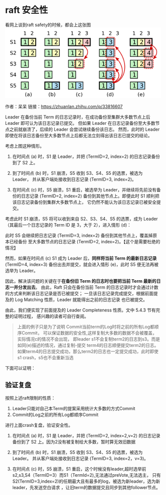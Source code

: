 # raft 安全性
看网上谈到raft safety的时候，都会上这张图
![](raft_safety.jpg)

作者：呆呆
链接：https://zhuanlan.zhihu.com/p/33816607

Leader 在备份当前 Term 的日志记录时，在成功备份至集群大多数节点上后 Leader 即可认为该日志记录已提交。
但如果 Leader 在日志记录备份至大多数节点之前就崩溃了，后续的 Leader 会尝试继续备份该日志。
然而，此时的 Leader 即使在将该日志备份至大多数节点上后都无法立刻得出该日志已提交的结论。


考虑上图这种情形。

1. 在时间点 (a) 时，S1 是 Leader，并把 (TermID=2, index=2) 的日志记录备份到了 S2 上。

2. 到了时间点 (b) 时，S1 崩溃，S5 收到 S3、S4、S5 的选票，被选为 Leader，
    并从客户端处接收到日志记录 (TermID=3, index=2)。
    
3. 在时间点 (c) 时，S5 崩溃，S1 重启，被选举为 Leader，并继续将先前没有备份的日志记录 
    (TermID=2, index=2) 备份到其他节点上。即便此时 S1 顺利把该日志记录备份到集群大多数节点上，
    它仍然不能认为该日志记录已被安全提交。
    
考虑此时 S1 崩溃，S5 将可以收到来自 S2、S3、S4、S5 的选票，成为 Leader
（其最后一个日志记录的 Term ID 是 3，大于 2），进入情形 (d)：

此时 S5 会继续把日志记录 (TermID=3, index=2) 备份到其他节点上，覆盖掉原本已经备份
至大多数节点的日志记录 (TermID=2, index=2)。【这个是需要杜绝的情况】

然而，如果在时间点 (c) S1 成为 Leader 后，**同样将当前 Term 的最新日志记录**
(TermID=4, index=3) 备份出去并提交，就会进入情形 (e)，此时 S5 便无法再被选举为 Leader。

因此，解决该问题的关键在于**在备份旧 Term 的日志时也要把当前 Term 最新的日志一并分发出去**。
由此，Raft 只会在备份当前 Term 的日志记录时才会通过计数的方式来判断该日志记录是否已被提交；
一旦该日志记录完成提交，根据前面提及的 Log Matching 性质，Leader 就能得出之前的日志记录
也已被提交。

由此，我们便实现了前面提及的 Leader Completeness 性质。文中 5.4.3 节有完整的证明过程，
感兴趣的读者可自行查阅。

> 上面的例子只是为了说明 Commit当前term的Log时将之前的所有Log都顺序Commit，
> 可以保证数据的安全性,这样复制大多数的数据不会被覆盖，实际情况c的情况不会出现，
> 即leader s1不会复制term2的日志到s3。而是如同(e)描述的情况，通过复制-提交 term4的日志顺便提交term2的日志。
> 如果term4的日志提交成功，那么term2的日志也一定提交成功，此时即使s1 crash，s5也不会重新当选

下面可以证明：

## 验证复盘
按照上述raft限制的性质：
1. Leader只能对自己本Term的提案采用统计大多数的方式Commit
2. Commit的Log之前的所有Log都顺序Commit

进行上面crash复盘，验证安全性。

1. 在时间点 (a) 时，S1 是 Leader，并把 (TermID=2, index=2,v=2) 的日志记录备份到了 S2 上。因为2没有被复制给大多数，暂时算无效旧数据

2. 到了时间点 (b) 时，S1 崩溃，S5 收到 S3、S4、S5 的选票，被选为 Leader。
    并从客户端处接收到日志记录 (TermID=3, index=2，v=3)。
    
3. 在时间点 (c) 时，S5 崩溃，S1 重启，这个时候没有leader,超时选举前s2,s3,S4（TermID=3）而S1（TermId=2),无法通过preVote,无法选主，
    只有S2(TermID=3,index=2)的任期最大且有最多的log，被选为新leader，选为新leader，先发送空白请求
    ，让旧term的数据提交且同步到其他follower节点。

